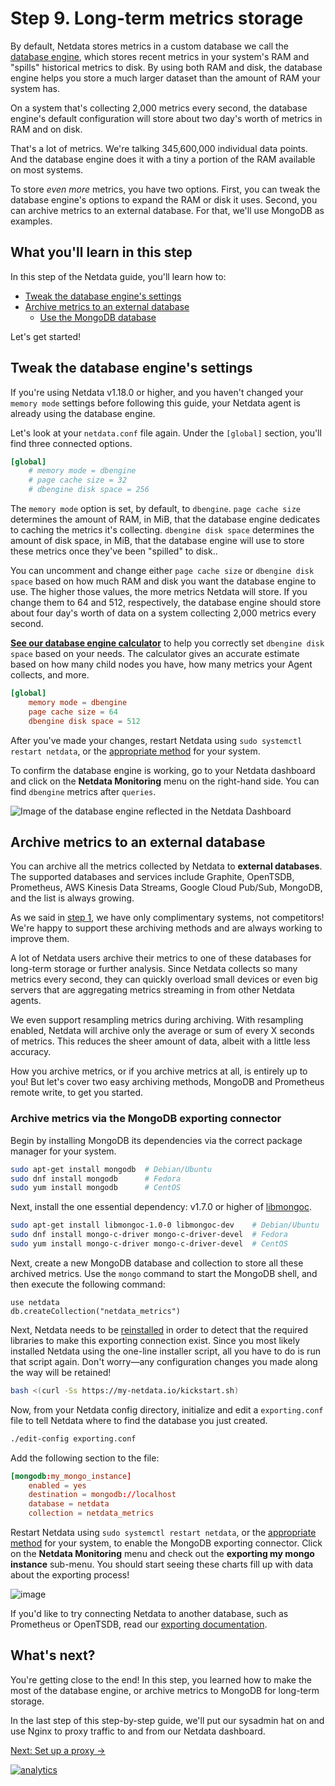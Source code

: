 <!--
title: "Step 9. Long-term metrics storage"
custom_edit_url: https://github.com/netdata/netdata/edit/master/docs/guides/step-by-step/step-09.md
-->

# Step 9. Long-term metrics storage

By default, Netdata stores metrics in a custom database we call the [database engine](/database/engine/README.md), which
stores recent metrics in your system's RAM and "spills" historical metrics to disk. By using both RAM and disk, the
database engine helps you store a much larger dataset than the amount of RAM your system has.

On a system that's collecting 2,000 metrics every second, the database engine's default configuration will store about
two day's worth of metrics in RAM and on disk.

That's a lot of metrics. We're talking 345,600,000 individual data points. And the database engine does it with a tiny
a portion of the RAM available on most systems.

To store _even more_ metrics, you have two options. First, you can tweak the database engine's options to expand the RAM
or disk it uses. Second, you can archive metrics to an external database. For that, we'll use MongoDB as examples.

## What you'll learn in this step

In this step of the Netdata guide, you'll learn how to:

-   [Tweak the database engine's settings](#tweak-the-database-engines-settings)
-   [Archive metrics to an external database](#archive-metrics-to-an-external-database)
    -   [Use the MongoDB database](#archive-metrics-via-the-mongodb-exporting-connector)

Let's get started!

## Tweak the database engine's settings

If you're using Netdata v1.18.0 or higher, and you haven't changed your `memory mode` settings before following this
guide, your Netdata agent is already using the database engine.

Let's look at your `netdata.conf` file again. Under the `[global]` section, you'll find three connected options.

```conf
[global]
    # memory mode = dbengine
    # page cache size = 32
    # dbengine disk space = 256
```

The `memory mode` option is set, by default, to `dbengine`. `page cache size` determines the amount of RAM, in MiB, that
the database engine dedicates to caching the metrics it's collecting. `dbengine disk space` determines the amount of
disk space, in MiB, that the database engine will use to store these metrics once they've been "spilled" to disk..

You can uncomment and change either `page cache size` or `dbengine disk space` based on how much RAM and disk you want
the database engine to use. The higher those values, the more metrics Netdata will store. If you change them to 64 and
512, respectively, the database engine should store about four day's worth of data on a system collecting 2,000 metrics
every second.

[**See our database engine calculator**](/docs/store/change-metrics-storage.md) to help you correctly set `dbengine disk
space` based on your needs. The calculator gives an accurate estimate based on how many child nodes you have, how many
metrics your Agent collects, and more.

```conf
[global]
    memory mode = dbengine
    page cache size = 64
    dbengine disk space = 512
```

After you've made your changes, restart Netdata using `sudo systemctl restart netdata`, or the [appropriate
method](/docs/configure/start-stop-restart.md) for your system.

To confirm the database engine is working, go to your Netdata dashboard and click on the **Netdata Monitoring** menu on
the right-hand side. You can find `dbengine` metrics after `queries`.

![Image of the database engine reflected in the Netdata
Dashboard](https://user-images.githubusercontent.com/12263278/64781383-9c71fe00-d55a-11e9-962b-efd5558efbae.png)

## Archive metrics to an external database

You can archive all the metrics collected by Netdata to **external databases**. The supported databases and services
include Graphite, OpenTSDB, Prometheus, AWS Kinesis Data Streams, Google Cloud Pub/Sub, MongoDB, and the list is always
growing.

As we said in [step 1](/docs/guides/step-by-step/step-01.md), we have only complimentary systems, not competitors! We're
happy to support these archiving methods and are always working to improve them.

A lot of Netdata users archive their metrics to one of these databases for long-term storage or further analysis. Since
Netdata collects so many metrics every second, they can quickly overload small devices or even big servers that are
aggregating metrics streaming in from other Netdata agents.

We even support resampling metrics during archiving. With resampling enabled, Netdata will archive only the average or
sum of every X seconds of metrics. This reduces the sheer amount of data, albeit with a little less accuracy.

How you archive metrics, or if you archive metrics at all, is entirely up to you! But let's cover two easy archiving
methods, MongoDB and Prometheus remote write, to get you started.

### Archive metrics via the MongoDB exporting connector

Begin by installing MongoDB its dependencies via the correct package manager for your system.

```bash
sudo apt-get install mongodb  # Debian/Ubuntu
sudo dnf install mongodb      # Fedora
sudo yum install mongodb      # CentOS
```

Next, install the one essential dependency: v1.7.0 or higher of
[libmongoc](http://mongoc.org/libmongoc/current/installing.html).

```bash
sudo apt-get install libmongoc-1.0-0 libmongoc-dev    # Debian/Ubuntu
sudo dnf install mongo-c-driver mongo-c-driver-devel  # Fedora
sudo yum install mongo-c-driver mongo-c-driver-devel  # CentOS
```

Next, create a new MongoDB database and collection to store all these archived metrics. Use the `mongo` command to start
the MongoDB shell, and then execute the following command:

```mongodb
use netdata
db.createCollection("netdata_metrics")
```

Next, Netdata needs to be [reinstalled](/packaging/installer/REINSTALL.md) in order to detect that the required
libraries to make this exporting connection exist. Since you most likely installed Netdata using the one-line installer
script, all you have to do is run that script again. Don't worry—any configuration changes you made along the way will
be retained!

```bash
bash <(curl -Ss https://my-netdata.io/kickstart.sh)
```

Now, from your Netdata config directory, initialize and edit a `exporting.conf` file to tell Netdata where to find the
database you just created.

```sh
./edit-config exporting.conf
```

Add the following section to the file:

```conf
[mongodb:my_mongo_instance]
    enabled = yes
    destination = mongodb://localhost
    database = netdata
    collection = netdata_metrics
```

Restart Netdata using `sudo systemctl restart netdata`, or the [appropriate
method](/docs/configure/start-stop-restart.md) for your system, to enable the MongoDB exporting connector. Click on the
**Netdata Monitoring** menu and check out the **exporting my mongo instance** sub-menu. You should start seeing these
charts fill up with data about the exporting process!

![image](https://user-images.githubusercontent.com/1153921/70443852-25171200-1a56-11ea-8be3-494544b1c295.png)

If you'd like to try connecting Netdata to another database, such as Prometheus or OpenTSDB, read our [exporting
documentation](/exporting/README.md).

## What's next?

You're getting close to the end! In this step, you learned how to make the most of the database engine, or archive
metrics to MongoDB for long-term storage.

In the last step of this step-by-step guide, we'll put our sysadmin hat on and use Nginx to proxy traffic to and from
our Netdata dashboard.

[Next: Set up a proxy &rarr;](/docs/guides/step-by-step/step-10.md)

[![analytics](https://www.google-analytics.com/collect?v=1&aip=1&t=pageview&_s=1&ds=github&dr=https%3A%2F%2Fgithub.com%2Fnetdata%2Fnetdata&dl=https%3A%2F%2Fmy-netdata.io%2Fgithub%2Fdocs%2Fguides%2Fstep-by-step%2Fstep-09&_u=MAC~&cid=5792dfd7-8dc4-476b-af31-da2fdb9f93d2&tid=UA-64295674-3)](<>)
